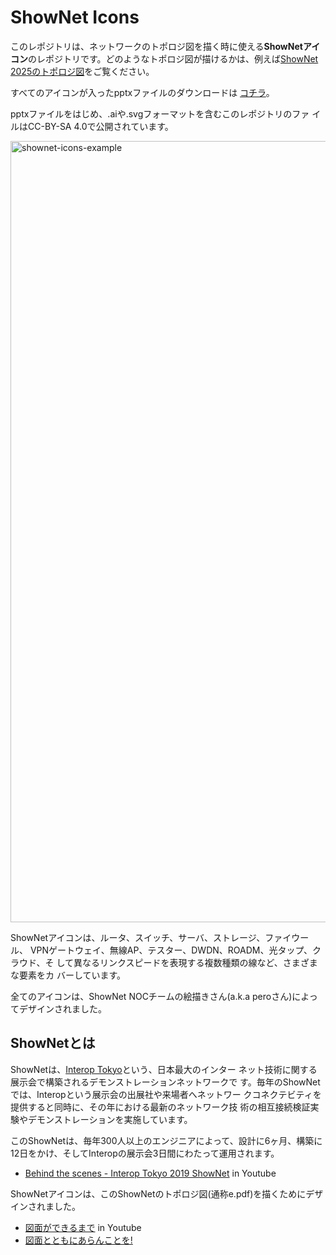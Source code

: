 
# ShowNet Icons

このレポジトリは、ネットワークのトポロジ図を描く時に使える**ShowNetアイコン**のレポジトリです。どのようなトポロジ図が描けるかは、例えば[ShowNet 2025のトポロジ図](https://www.interop.jp/2025/assets/file/e-web.pdf)をご覧ください。

すべてのアイコンが入ったpptxファイルのダウンロードは [コチラ](https://github.com/interop-tokyo-shownet/shownet-icons/raw/master/ShowNet%20Icons%202025.pptx)。

pptxファイルをはじめ、.aiや.svgフォーマットを含むこのレポジトリのファ
イルはCC-BY-SA 4.0で公開されています。


<img width="1250" alt="shownet-icons-example" src="https://github.com/interop-tokyo-shownet/shownet-icons/assets/184632/f5453688-2368-43bc-b21d-3fb11e80030d">


ShowNetアイコンは、ルータ、スイッチ、サーバ、ストレージ、ファイウール、
VPNゲートウェイ、無線AP、テスター、DWDN、ROADM、光タップ、クラウド、そ
して異なるリンクスピードを表現する複数種類の線など、さまざまな要素をカ
バーしています。

全てのアイコンは、ShowNet NOCチームの絵描きさん(a.k.a peroさん)によっ
てデザインされました。



## ShowNetとは

ShowNetは、[Interop Tokyo](https://interop.jp)という、日本最大のインター
ネット技術に関する展示会で構築されるデモンストレーションネットワークで
す。毎年のShowNetでは、Interopという展示会の出展社や来場者へネットワー
クコネクテビティを提供すると同時に、その年における最新のネットワーク技
術の相互接続検証実験やデモンストレーションを実施しています。

このShowNetは、毎年300人以上のエンジニアによって、設計に6ヶ月、構築に
12日をかけ、そしてInteropの展示会3日間にわたって運用されます。

- [Behind the scenes - Interop Tokyo 2019 ShowNet](https://www.youtube.com/watch?v=X-JhPs1T7sc) in Youtube

ShowNetアイコンは、このShowNetのトポロジ図(通称e.pdf)を描くためにデザインされました。

- [図面ができるまで](https://www.youtube.com/watch?v=HpnMzJkDpQg) in Youtube
- [図面とともにあらんことを!](https://www.f2ff.jp/interop/2013/noc/-shownet-topology-map1.php)
